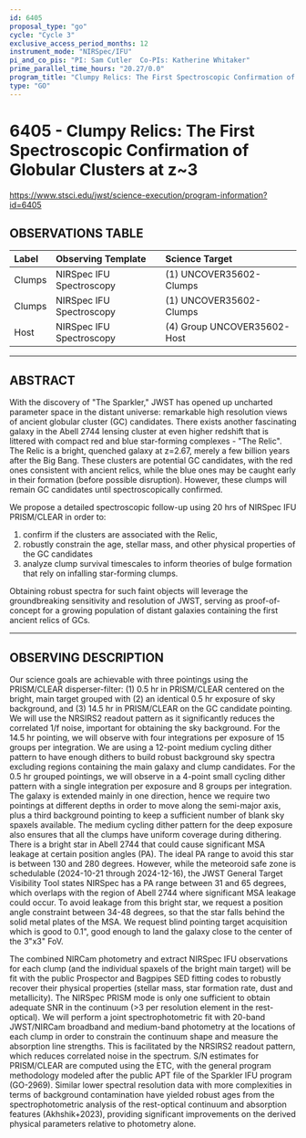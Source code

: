 ```yaml
---
id: 6405
proposal_type: "go"
cycle: "Cycle 3"
exclusive_access_period_months: 12
instrument_mode: "NIRSpec/IFU"
pi_and_co_pis: "PI: Sam Cutler  Co-PIs: Katherine Whitaker"
prime_parallel_time_hours: "20.27/0.0"
program_title: "Clumpy Relics: The First Spectroscopic Confirmation of Globular Clusters at z~3"
type: "GO"
---
```

# 6405 - Clumpy Relics: The First Spectroscopic Confirmation of Globular Clusters at z~3
https://www.stsci.edu/jwst/science-execution/program-information?id=6405
## OBSERVATIONS TABLE
| Label   | Observing Template      | Science Target                |
| :------ | :---------------------- | :---------------------------- |
| Clumps  | NIRSpec IFU Spectroscopy | (1) UNCOVER35602-Clumps       |
| Clumps  | NIRSpec IFU Spectroscopy | (1) UNCOVER35602-Clumps       |
| Host    | NIRSpec IFU Spectroscopy | (4) Group UNCOVER35602-Host   |

---

## ABSTRACT

With the discovery of "The Sparkler," JWST has opened up uncharted parameter space in the distant universe: remarkable high resolution views of ancient globular cluster (GC) candidates. There exists another fascinating galaxy in the Abell 2744 lensing cluster at even higher redshift that is littered with compact red and blue star-forming complexes - "The Relic". The Relic is a bright, quenched galaxy at z=2.67, merely a few billion years after the Big Bang. These clusters are potential GC candidates, with the red ones consistent with ancient relics, while the blue ones may be caught early in their formation (before possible disruption). However, these clumps will remain GC candidates until spectroscopically confirmed.

We propose a detailed spectroscopic follow-up using 20 hrs of NIRSpec IFU PRISM/CLEAR in order to:
1) confirm if the clusters are associated with the Relic,
2) robustly constrain the age, stellar mass, and other physical properties of the GC candidates
3) analyze clump survival timescales to inform theories of bulge formation that rely on infalling star-forming clumps.

Obtaining robust spectra for such faint objects will leverage the groundbreaking sensitivity and resolution of JWST, serving as proof-of-concept for a growing population of distant galaxies containing the first ancient relics of GCs.

---

## OBSERVING DESCRIPTION

Our science goals are achievable with three pointings using the PRISM/CLEAR disperser-filter: (1) 0.5 hr in PRISM/CLEAR centered on the bright, main target grouped with (2) an identical 0.5 hr exposure of sky background, and (3) 14.5 hr in PRISM/CLEAR on the GC candidate pointing. We will use the NRSIRS2 readout pattern as it significantly reduces the correlated 1/f noise, important for obtaining the sky background. For the 14.5 hr pointing, we will observe with four integrations per exposure of 15 groups per integration. We are using a 12-point medium cycling dither pattern to have enough dithers to build robust background sky spectra excluding regions containing the main galaxy and clump candidates. For the 0.5 hr grouped pointings, we will observe in a 4-point small cycling dither pattern with a single integration per exposure and 8 groups per integration. The galaxy is extended mainly in one direction, hence we require two pointings at different depths in order to move along the semi-major axis, plus a third background pointing to keep a sufficient number of blank sky spaxels available. The medium cycling dither pattern for the deep exposure also ensures that all the clumps have uniform coverage during dithering. There is a bright star in Abell 2744 that could cause significant MSA leakage at certain position angles (PA). The ideal PA range to avoid this star is between 130 and 280 degrees. However, while the meteoroid safe zone is schedulable (2024-10-21 through 2024-12-16), the JWST General Target Visibility Tool states NIRSpec has a PA range between 31 and 65 degrees, which overlaps with the region of Abell 2744 where significant MSA leakage could occur. To avoid leakage from this bright star, we request a position angle constraint between 34-48 degrees, so that the star falls behind the solid metal plates of the MSA. We request blind pointing target acquisition which is good to 0.1", good enough to land the galaxy close to the center of the 3"x3" FoV.

The combined NIRCam photometry and extract NIRSpec IFU observations for each clump (and the individual spaxels of the bright main target) will be fit with the public Prospector and Bagpipes SED fitting codes to robustly recover their physical properties (stellar mass, star formation rate, dust and metallicity). The NIRSpec PRISM mode is only one sufficient to obtain adequate SNR in the continuum (>3 per resolution element in the rest-optical). We will perform a joint spectrophotometric fit with 20-band JWST/NIRCam broadband and medium-band photometry at the locations of each clump in order to constrain the continuum shape and measure the absorption line strengths. This is facilitated by the NRSIRS2 readout pattern, which reduces correlated noise in the spectrum. S/N estimates for PRISM/CLEAR are computed using the ETC, with the general program methodology modeled after the public APT file of the Sparkler IFU program (GO-2969). Similar lower spectral resolution data with more complexities in terms of background contamination have yielded robust ages from the spectrophotometric analysis of the rest-optical continuum and absorption features (Akhshik+2023), providing significant improvements on the derived physical parameters relative to photometry alone.